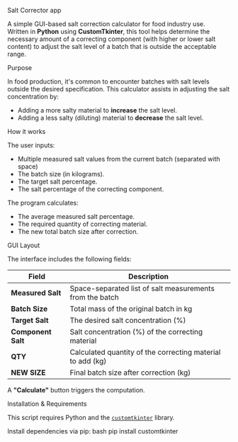 Salt Corrector app

A simple GUI-based salt correction calculator for food industry use.  
Written in **Python** using **CustomTkinter**, this tool helps determine the necessary amount of a correcting component (with higher or lower salt content) to adjust the salt level of a batch that is outside the acceptable range.

Purpose

In food production, it's common to encounter batches with salt levels outside the desired specification. This calculator assists in adjusting the salt concentration by:
- Adding a more salty material to **increase** the salt level.
- Adding a less salty (diluting) material to **decrease** the salt level.

How it works

The user inputs:
- Multiple measured salt values from the current batch (separated with space)
- The batch size (in kilograms).
- The target salt percentage.
- The salt percentage of the correcting component.

The program calculates:
- The average measured salt percentage.
- The required quantity of correcting material.
- The new total batch size after correction.

GUI Layout

The interface includes the following fields:

| Field | Description |
|-------|-------------|
| **Measured Salt** | Space-separated list of salt measurements from the batch |
| **Batch Size** | Total mass of the original batch in kg |
| **Target Salt** | The desired salt concentration (%) |
| **Component Salt** | Salt concentration (%) of the correcting material |
| **QTY** | Calculated quantity of the correcting material to add (kg) |
| **NEW SIZE** | Final batch size after correction (kg) |

A **"Calculate"** button triggers the computation.



Installation & Requirements

This script requires Python and the [`customtkinter`](https://github.com/TomSchimansky/CustomTkinter) library.

Install dependencies via pip:
bash
pip install customtkinter
